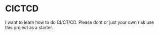 # CICTCD
I want to learn how to do CI/CT/CD. Please dont or just your own risk use this project as a starter.
